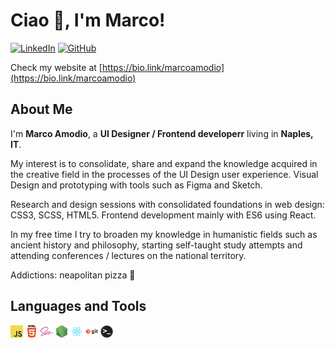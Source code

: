 # Ciao 👋, I'm Marco!

<a href="https://www.linkedin.com/in/marco-amodio-30639158/" target="_blank"><img src="https://img.shields.io/badge/LinkedIn-%230077B5.svg?&style=flat-square&logo=linkedin&logoColor=white" alt="LinkedIn"></a>
<a href="https://github.com/marcoamodio/" target="_blank"><img src="https://img.shields.io/badge/-GitHub-181717?style=flat-square&logo=github" alt="GitHub"></a>

Check my website at [https://bio.link/marcoamodio](https://bio.link/marcoamodio)

## About Me

I'm **Marco Amodio**, a **UI Designer / Frontend developerr** living in **Naples, IT**.

My interest is to consolidate, share and expand the knowledge acquired in the creative field in the processes of the UI Design user experience.
Visual Design and prototyping with tools such as Figma and Sketch.

Research and design sessions with consolidated foundations in web design: CSS3, SCSS, HTML5.
Frontend development mainly with ES6 using React.

In my free time I try to broaden my knowledge in humanistic fields such as ancient history and philosophy, starting self-taught study attempts and attending conferences / lectures on the national territory.

Addictions: neapolitan pizza 🍕

## Languages and Tools

<code><img height="20" src="https://raw.githubusercontent.com/github/explore/80688e429a7d4ef2fca1e82350fe8e3517d3494d/topics/javascript/javascript.png"></code>
<code><img height="20" src="https://raw.githubusercontent.com/github/explore/80688e429a7d4ef2fca1e82350fe8e3517d3494d/topics/html/html.png"></code>
<code><img height="20" src="https://raw.githubusercontent.com/github/explore/80688e429a7d4ef2fca1e82350fe8e3517d3494d/topics/sass/sass.png"></code>
<code><img height="20" src="https://raw.githubusercontent.com/github/explore/80688e429a7d4ef2fca1e82350fe8e3517d3494d/topics/nodejs/nodejs.png"></code>
<code><img height="20" src="https://raw.githubusercontent.com/github/explore/80688e429a7d4ef2fca1e82350fe8e3517d3494d/topics/react/react.png"></code>
<code><img height="20" src="https://raw.githubusercontent.com/github/explore/80688e429a7d4ef2fca1e82350fe8e3517d3494d/topics/git/git.png"></code>
<code><img height="20" src="https://raw.githubusercontent.com/github/explore/80688e429a7d4ef2fca1e82350fe8e3517d3494d/topics/terminal/terminal.png"></code>
